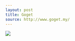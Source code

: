 ```yaml
---
layout: post
title: Goget
source: http://www.goget.my/
---
```


<img src="{{ site.baseurl }}/img/statap_img/goget.png">

